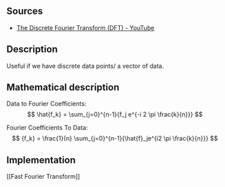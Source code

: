 
Sources
---
- [The Discrete Fourier Transform (DFT) - YouTube](https://www.youtube.com/watch?v=nl9TZanwbBk&list=PLMrJAkhIeNNT_Xh3Oy0Y4LTj0Oxo8GqsC&index=15)


Description
---
Useful if we have discrete data points/ a vector of data.


Mathematical description
---
Data to Fourier Coefficients:
$$
\hat{f_k} = \sum_{j=0}^{n-1}{f_j e^{-i 2 \pi \frac{k}{n}}}
$$

Fourier Coefficients To Data:
$$
{f_k} = \frac{1}{n} \sum_{j=0}^{n-1}{\hat{f}_je^{i2 \pi \frac{k}{n}}}
$$


Implementation
---
[[Fast Fourier Transform]]
 